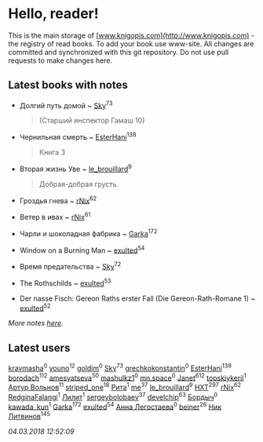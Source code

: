 # Hello, reader!
This is the main storage of [www.knigopis.com](http://www.knigopis.com) - the registry of read books.
To add your book use www-site. All changes are committed and synchronized with this git repository.
Do not use pull requests to make changes here.


## Latest books with notes
* Долгий путь домой ~ [Sky](users/118/118049897850017649660-google)<sup>73</sup>
    > (Старший инспектор Гамаш 10)

* Чернильная смерть ~ [EsterHani](users/305/30558181-vkontakte)<sup>138</sup>
    > Книга 3

* Вторая жизнь Уве ~ [le_brouillard](users/133/13330781-vkontakte)<sup>9</sup>
    > Добрая-добрая грусть.

* Гроздья гнева ~ [rNix](users/115/115622071-twitter)<sup>62</sup>

* Ветер в ивах ~ [rNix](users/115/115622071-twitter)<sup>61</sup>

* Чарли и шоколадная фабрика ~ [Garka](users/115/115753719718250012620-google)<sup>172</sup>

* Window on a Burning Man ~ [exulted](users/100/100599204551896265722-google)<sup>54</sup>

* Время предательства ~ [Sky](users/118/118049897850017649660-google)<sup>72</sup>

* The Rothschilds ~ [exulted](users/100/100599204551896265722-google)<sup>53</sup>

* Der nasse Fisch: Gereon Raths erster Fall (Die Gereon-Rath-Romane 1) ~ [exulted](users/100/100599204551896265722-google)<sup>52</sup>


_More notes [here](latest_books_with_notes.md)._


## Latest users
[kravmasha](users/467/46740403-vkontakte)<sup>0</sup> 
[youno](users/302/302928912-vkontakte)<sup>12</sup> 
[goldim](users/117/117213828076107473853-google)<sup>0</sup> 
[Sky](users/118/118049897850017649660-google)<sup>73</sup> 
[grechkokonstantin](users/573/5735455-vkontakte)<sup>0</sup> 
[EsterHani](users/305/30558181-vkontakte)<sup>139</sup> 
[borodach](users/157/15706320-vkontakte)<sup>112</sup> 
[amesyatseva](users/335/3358937-vkontakte)<sup>50</sup> 
[mashulkz1](users/133/133856640-vkontakte)<sup>0</sup> 
[mn.space](users/428/428684364-yandex)<sup>0</sup> 
[Janet](users/108/108113656204404967440-google)<sup>612</sup> 
[topskiykeril](users/127/127737894-vkontakte)<sup>1</sup> 
[Артур Вольнов](users/225/225880893-vkontakte)<sup>11</sup> 
[striped_one](users/249/249815548-vkontakte)<sup>18</sup> 
[Рита](users/106/1060621634114499-facebook)<sup>1</sup> 
[me](users/381/381417697-yandex)<sup>37</sup> 
[le_brouillard](users/133/13330781-vkontakte)<sup>9</sup> 
[HXT](users/100/100002563462782-facebook)<sup>297</sup> 
[rNix](users/115/115622071-twitter)<sup>62</sup> 
[RedginaFalangi](users/108/108176485784452819246-google)<sup>1</sup> 
[Лилит](users/172/1724166950980454-facebook)<sup>1</sup> 
[sergeybolobaev](users/112/112205967961310617540-google)<sup>37</sup> 
[develchip](users/852/85203415-vkontakte)<sup>63</sup> 
[Бордыч](users/112/1128382787235387-facebook)<sup>0</sup> 
[kawada_kun](users/112/112130619-vkontakte)<sup>1</sup> 
[Garka](users/115/115753719718250012620-google)<sup>172</sup> 
[exulted](users/100/100599204551896265722-google)<sup>54</sup> 
[Анна Легостаева](users/175/17507275271722136409-mailru)<sup>0</sup> 
[beiner](users/118/118330474331574680123-google)<sup>26</sup> 
[Ник Литвинов](users/241/241974816-vkontakte)<sup>145</sup> 


_04.03.2018 12:52:09_
